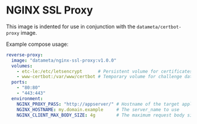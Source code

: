 # NGINX SSL Proxy

This image is indented for use in conjunction with the `datameta/certbot-proxy` image.

Example compose usage:

```yaml
reverse-proxy:
  image: "datameta/nginx-ssl-proxy:v1.0.0"
  volumes:
    - etc-le:/etc/letsencrypt      # Persistent volume for certificates
    - www-certbot:/var/www/certbot # Temporary volume for challenge data
  ports:
    - "80:80"
    - "443:443"
  environment:
    NGINX_PROXY_PASS: "http://appserver/" # Hostname of the target application container
    NGINX_HOSTNAME: my.domain.example     # The server_name to use
    NGINX_CLIENT_MAX_BODY_SIZE: 4g        # The maximum request body size to accept
```
